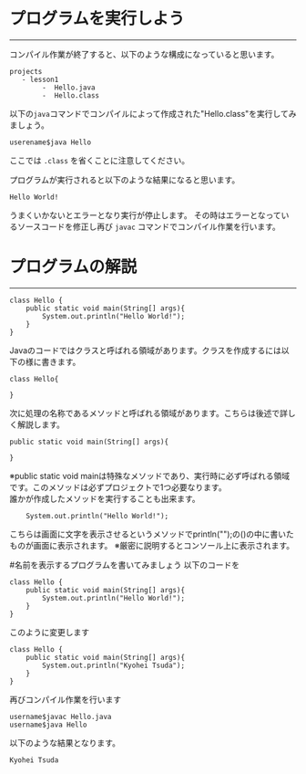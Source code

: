 # プログラムを実行しよう
* * * *

コンパイル作業が終了すると、以下のような構成になっていると思います。
```
projects
   - lesson1
        -  Hello.java
        -  Hello.class
```

以下の```java```コマンドでコンパイルによって作成された"Hello.class"を実行してみましょう。

```
userename$java Hello
```
ここでは ```.class``` を省くことに注意してください。

プログラムが実行されると以下のような結果になると思います。

```
Hello World!
```

うまくいかないとエラーとなり実行が停止します。
その時はエラーとなっているソースコードを修正し再び ```javac``` コマンドでコンパイル作業を行います。

# プログラムの解説
* * * *
```
class Hello {
    public static void main(String[] args){
        System.out.println("Hello World!");
    }
}
```

Javaのコードではクラスと呼ばれる領域があります。クラスを作成するには以下の様に書きます。
```
class Hello{

}
```
次に処理の名称であるメソッドと呼ばれる領域があります。こちらは後述で詳しく解説します。
```
public static void main(String[] args){
        
}
```
※public static void mainは特殊なメソッドであり、実行時に必ず呼ばれる領域です。このメソッドは必ずプロジェクトで1つ必要なります。
<br>
誰かが作成したメソッドを実行することも出来ます。
```
    System.out.println("Hello World!");
```
こちらは画面に文字を表示させるというメソッドでprintln("");の()の中に書いたものが画面に表示されます。
※厳密に説明するとコンソール上に表示されます。

#名前を表示するプログラムを書いてみましょう
以下のコードを

```
class Hello {
    public static void main(String[] args){
        System.out.println("Hello World!");
    }
}
```

このように変更します

```
class Hello {
    public static void main(String[] args){
        System.out.println("Kyohei Tsuda");
    }
}
```

再びコンパイル作業を行います

```
username$javac Hello.java
username$java Hello
```

以下のような結果となります。

```
Kyohei Tsuda
```
